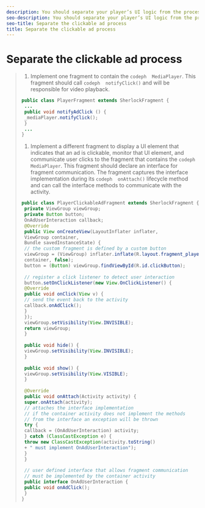 ```yaml
---
description: You should separate your player’s UI logic from the process that manages ad clicks. One way to do this is to implement multiple fragments for an activity.
seo-description: You should separate your player’s UI logic from the process that manages ad clicks. One way to do this is to implement multiple fragments for an activity.
seo-title: Separate the clickable ad process
title: Separate the clickable ad process
---
```


# Separate the clickable ad process

>1. Implement one fragment to contain the `codeph  MediaPlayer`.
>   This fragment should call `codeph  notifyClick()` and will be responsible for video playback.
>   ```java
>   public class PlayerFragment extends SherlockFragment { 
>    ... 
>    public void notifyAdClick () { 
>    _mediaPlayer.notifyClick(); 
>    } 
>    ... 
>   } 
>   
>   ```
>   
>   
>   
>1. Implement a different fragment to display a UI element that indicates that an ad is clickable, monitor that UI element, and communicate user clicks to the fragment that contains the `codeph  MediaPlayer`.
>   This fragment should declare an interface for fragment communication. The fragment captures the interface implementation during its `codeph  onAttach()` lifecycle method and can call the interface methods to communicate with the activity.
>   
>   ```java
>   public class PlayerClickableAdFragment extends SherlockFragment { 
>    private ViewGroup viewGroup; 
>    private Button button; 
>    OnAdUserInteraction callback; 
>    @Override 
>    public View onCreateView(LayoutInflater inflater, 
>    ViewGroup container, 
>    Bundle savedInstanceState) { 
>    // the custom fragment is defined by a custom button 
>    viewGroup = (ViewGroup) inflater.inflate(R.layout.fragment_player_clickable_ad, 
>    container, false); 
>    button = (Button) viewGroup.findViewById(R.id.clickButton); 
>    
>    // register a click listener to detect user interaction 
>    button.setOnClickListener(new View.OnClickListener() { 
>    @Override 
>    public void onClick(View v) { 
>    // send the event back to the activity 
>    callback.onAdClick(); 
>    } 
>    }); 
>    viewGroup.setVisibility(View.INVISIBLE); 
>    return viewGroup; 
>    } 
>    
>    public void hide() { 
>    viewGroup.setVisibility(View.INVISIBLE); 
>    } 
>    
>    public void show() { 
>    viewGroup.setVisibility(View.VISIBLE); 
>    } 
>    
>    @Override 
>    public void onAttach(Activity activity) { 
>    super.onAttach(activity); 
>    // attaches the interface implementation 
>    // if the container activity does not implement the methods 
>    // from the interface an exception will be thrown 
>    try { 
>    callback = (OnAdUserInteraction) activity; 
>    } catch (ClassCastException e) { 
>    throw new ClassCastException(activity.toString() 
>    + " must implement OnAdUserInteraction"); 
>    } 
>    } 
>    
>    // user defined interface that allows fragment communication 
>    // must be implemented by the container activity 
>    public interface OnAdUserInteraction { 
>    public void onAdClick(); 
>    } 
>   } 
>   
>   ```
>   
>   
>   
